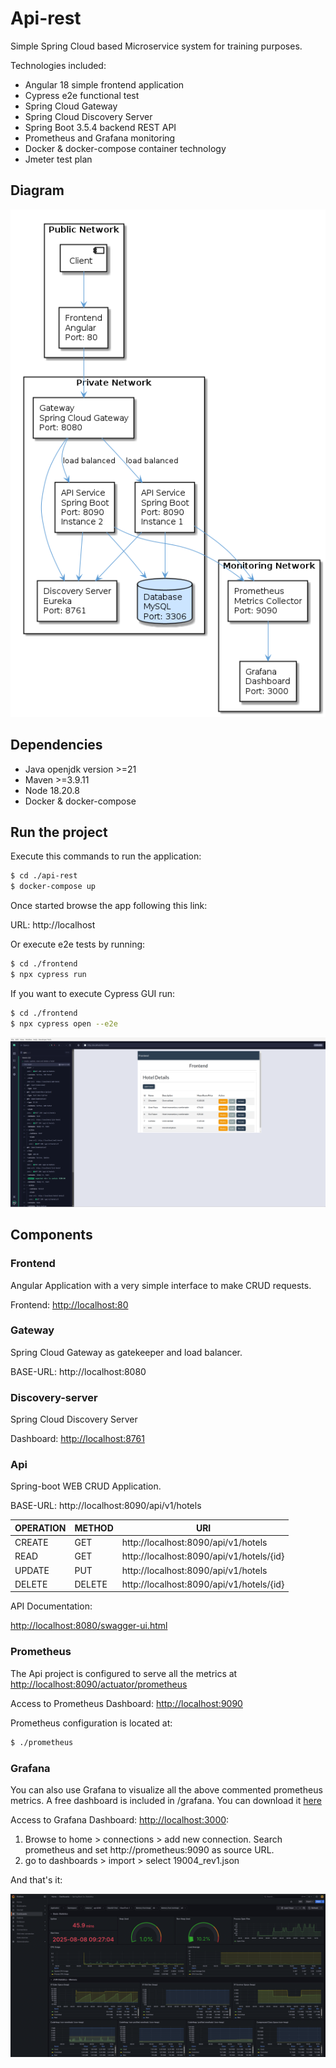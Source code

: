 # Api-rest

Simple Spring Cloud based Microservice system for training purposes.

Technologies included:
 - Angular 18 simple frontend application
 - Cypress e2e functional test
 - Spring Cloud Gateway
 - Spring Cloud Discovery Server
 - Spring Boot 3.5.4 backend REST API
 - Prometheus and Grafana monitoring
 - Docker & docker-compose container technology
 - Jmeter test plan

## Diagram

![architecture](documentation/api-rest-architecture.png)

## Dependencies

 - Java openjdk version >=21
 - Maven >=3.9.11
 - Node 18.20.8
 - Docker & docker-compose

## Run the project

Execute this commands to run the application: 

```bash
$ cd ./api-rest
$ docker-compose up
```

Once started browse the app following this link:

URL:   http://localhost

Or execute e2e tests by running:

```bash
$ cd ./frontend
$ npx cypress run
```

If you want to execute Cypress GUI run:

```bash
$ cd ./frontend
$ npx cypress open --e2e
```

![cypress](documentation/cypress.png)

## Components

### Frontend

Angular Application with a very simple interface to make CRUD requests.

Frontend: [http://localhost:80](http://localhost:80)

### Gateway

Spring Cloud Gateway as gatekeeper and load balancer.

BASE-URL:   http://localhost:8080

### Discovery-server

Spring Cloud Discovery Server

Dashboard: [http://localhost:8761](http://localhost:8761)

### Api

Spring-boot WEB CRUD Application.

BASE-URL:   http://localhost:8090/api/v1/hotels

|OPERATION|METHOD|URI|
|---|---|---|
|CREATE|GET|http://localhost:8090/api/v1/hotels|
|READ|GET|http://localhost:8090/api/v1/hotels/{id}|
|UPDATE|PUT|http://localhost:8090/api/v1/hotels|
|DELETE|DELETE|http://localhost:8090/api/v1/hotels/{id}|

API Documentation:

[http://localhost:8080/swagger-ui.html](http://localhost:8080/swagger-ui.html)

### Prometheus

The Api project is configured to serve all the metrics at [http://localhost:8090/actuator/prometheus](http://localhost:8090/actuator/prometheus)

Access to Prometheus Dashboard: [http://localhost:9090](http://localhost:9090)

Prometheus configuration is located at:

```bash
$ ./prometheus
```

### Grafana

You can also use Grafana to visualize all the above commented prometheus metrics. A free dashboard is included in /grafana. You can download it [here](https://grafana.com/grafana/dashboards/19004-spring-boot-statistics/)

Access to Grafana Dashboard: [http://localhost:3000](http://localhost:3000):

1. Browse to home > connections > add new connection. Search prometheus and set http://prometheus:9090 as source URL.
2. go to dashboards > import > select 19004_rev1.json

And that's it:

![grafana](documentation/grafana.png)
